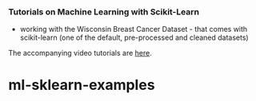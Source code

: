 ### Tutorials on Machine Learning with Scikit-Learn

- working with the Wisconsin Breast Cancer Dataset - that comes with scikit-learn (one of the default, pre-processed and cleaned datasets)

The accompanying video tutorials are [here](https://www.youtube.com/playlist?list=PLonlF40eS6nynU5ayxghbz2QpDsUAyCVF).
# ml-sklearn-examples
